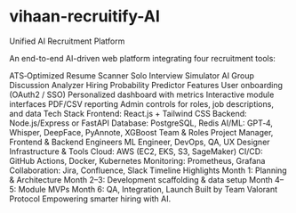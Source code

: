 # vihaan-recruitify-AI
Unified AI Recruitment Platform

An end-to-end AI-driven web platform integrating four recruitment tools:

ATS‑Optimized Resume Scanner
Solo Interview Simulator
AI Group Discussion Analyzer
Hiring Probability Predictor
Features
User onboarding (OAuth2 / SSO)
Personalized dashboard with metrics
Interactive module interfaces
PDF/CSV reporting
Admin controls for roles, job descriptions, and data
Tech Stack
Frontend: React.js + Tailwind CSS
Backend: Node.js/Express or FastAPI
Database: PostgreSQL, Redis
AI/ML: GPT‑4, Whisper, DeepFace, PyAnnote, XGBoost
Team & Roles
Project Manager, Frontend & Backend Engineers
ML Engineer, DevOps, QA, UX Designer
Infrastructure & Tools
Cloud: AWS (EC2, EKS, S3, SageMaker)
CI/CD: GitHub Actions, Docker, Kubernetes
Monitoring: Prometheus, Grafana
Collaboration: Jira, Confluence, Slack
Timeline Highlights
Month 1: Planning & Architecture
Month 2–3: Development scaffolding & data setup
Month 4–5: Module MVPs
Month 6: QA, Integration, Launch
Built by Team Valorant Protocol
Empowering smarter hiring with AI.
